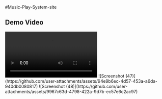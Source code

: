 #Music-Play-System-site

## Demo Video

<video src="https://github-production-user-asset-6210df.s3.amazonaws.com/164615630/401877087-8088c2de-e386-495c-a7d0-da1b5b0e2e53.webm?X-Amz-Algorithm=AWS4-HMAC-SHA256&X-Amz-Credential=AKIAVCODYLSA53PQK4ZA%2F20250110%2Fus-east-1%2Fs3%2Faws4_request&X-Amz-Date=20250110T081036Z&X-Amz-Expires=300&X-Amz-Signature=e0380efdbb94006b7d5be11c31a8093e9d8a13412138951642dc40a72b25f25a&X-Amz-SignedHeaders=host" controls>
Your browser does not support the video tag.
</video>
![Screenshot (47)](https://github.com/user-attachments/assets/94e9b6ec-4d57-453a-a6da-940db0080817)
![Screenshot (48)](https://github.com/user-attachments/assets/9967c63d-4798-422a-9d7b-ec57e6c2ac97)
